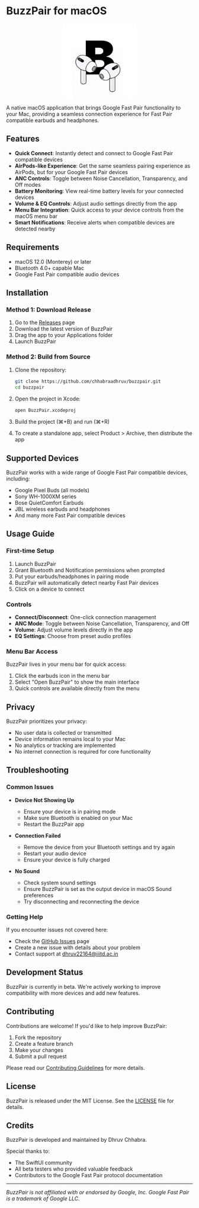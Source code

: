 # BuzzPair for macOS

<div align="center">
  <img src="https://github.com/chhabraadhruv/buzzpair/raw/main/assets/buzzpair-icon.png" alt="BuzzPair Logo" width="200" height="200">
</div>

A native macOS application that brings Google Fast Pair functionality to your Mac, providing a seamless connection experience for Fast Pair compatible earbuds and headphones.

## Features

- **Quick Connect**: Instantly detect and connect to Google Fast Pair compatible devices
- **AirPods-like Experience**: Get the same seamless pairing experience as AirPods, but for your Google Fast Pair devices
- **ANC Controls**: Toggle between Noise Cancellation, Transparency, and Off modes
- **Battery Monitoring**: View real-time battery levels for your connected devices
- **Volume & EQ Controls**: Adjust audio settings directly from the app
- **Menu Bar Integration**: Quick access to your device controls from the macOS menu bar
- **Smart Notifications**: Receive alerts when compatible devices are detected nearby

## Requirements

- macOS 12.0 (Monterey) or later
- Bluetooth 4.0+ capable Mac
- Google Fast Pair compatible audio devices

## Installation

### Method 1: Download Release

1. Go to the [Releases](https://github.com/chhabraadhruv/buzzpair/releases) page
2. Download the latest version of BuzzPair
3. Drag the app to your Applications folder
4. Launch BuzzPair

### Method 2: Build from Source

1. Clone the repository:
   ```bash
   git clone https://github.com/chhabraadhruv/buzzpair.git
   cd buzzpair
   ```

2. Open the project in Xcode:
   ```bash
   open BuzzPair.xcodeproj
   ```

3. Build the project (⌘+B) and run (⌘+R)

4. To create a standalone app, select Product > Archive, then distribute the app

## Supported Devices

BuzzPair works with a wide range of Google Fast Pair compatible devices, including:

- Google Pixel Buds (all models)
- Sony WH-1000XM series
- Bose QuietComfort Earbuds
- JBL wireless earbuds and headphones
- And many more Fast Pair compatible devices

## Usage Guide

### First-time Setup

1. Launch BuzzPair
2. Grant Bluetooth and Notification permissions when prompted
3. Put your earbuds/headphones in pairing mode
4. BuzzPair will automatically detect nearby Fast Pair devices
5. Click on a device to connect

### Controls

- **Connect/Disconnect**: One-click connection management
- **ANC Mode**: Toggle between Noise Cancellation, Transparency, and Off
- **Volume**: Adjust volume levels directly in the app
- **EQ Settings**: Choose from preset audio profiles

### Menu Bar Access

BuzzPair lives in your menu bar for quick access:
1. Click the earbuds icon in the menu bar
2. Select "Open BuzzPair" to show the main interface
3. Quick controls are available directly from the menu

## Privacy

BuzzPair prioritizes your privacy:

- No user data is collected or transmitted
- Device information remains local to your Mac
- No analytics or tracking are implemented
- No internet connection is required for core functionality

## Troubleshooting

### Common Issues

- **Device Not Showing Up**
  - Ensure your device is in pairing mode
  - Make sure Bluetooth is enabled on your Mac
  - Restart the BuzzPair app

- **Connection Failed**
  - Remove the device from your Bluetooth settings and try again
  - Restart your audio device
  - Ensure your device is fully charged

- **No Sound**
  - Check system sound settings
  - Ensure BuzzPair is set as the output device in macOS Sound preferences
  - Try disconnecting and reconnecting the device

### Getting Help

If you encounter issues not covered here:
- Check the [GitHub Issues](https://github.com/chhabraadhruv/buzzpair/issues) page
- Create a new issue with details about your problem
- Contact support at dhruv22164@iiitd.ac.in
## Development Status

BuzzPair is currently in beta. We're actively working to improve compatibility with more devices and add new features.

## Contributing

Contributions are welcome! If you'd like to help improve BuzzPair:

1. Fork the repository
2. Create a feature branch
3. Make your changes
4. Submit a pull request

Please read our [Contributing Guidelines](CONTRIBUTING.md) for more details.

## License

BuzzPair is released under the MIT License. See the [LICENSE](LICENSE) file for details.

## Credits

BuzzPair is developed and maintained by Dhruv Chhabra.

Special thanks to:
- The SwiftUI community
- All beta testers who provided valuable feedback
- Contributors to the Google Fast Pair protocol documentation

---

*BuzzPair is not affiliated with or endorsed by Google, Inc. Google Fast Pair is a trademark of Google LLC.*
